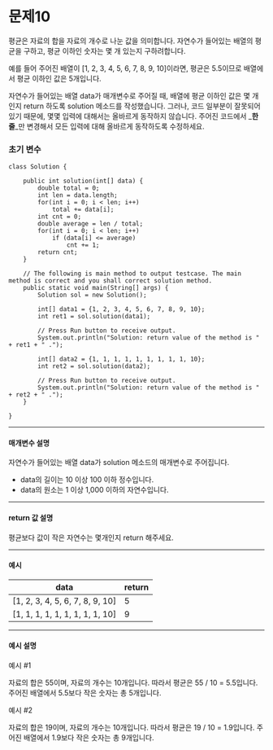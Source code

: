 # 문제10

평균은 자료의 합을 자료의 개수로 나눈 값을 의미합니다. 자연수가 들어있는 배열의 평균을 구하고, 평균 이하인 숫자는 몇 개 있는지 구하려합니다.

예를 들어 주어진 배열이 [1, 2, 3, 4, 5, 6, 7, 8, 9, 10]이라면, 평균은 5.5이므로 배열에서 평균 이하인 값은 5개입니다.

자연수가 들어있는 배열 data가 매개변수로 주어질 때, 배열에 평균 이하인 값은 몇 개인지 return 하도록 solution 메소드를 작성했습니다. 그러나, 코드 일부분이 잘못되어있기 때문에, 몇몇 입력에 대해서는 올바르게 동작하지 않습니다. 주어진 코드에서 _**한 줄**_만 변경해서 모든 입력에 대해 올바르게 동작하도록 수정하세요.

### 초기 변수

```
class Solution {

    public int solution(int[] data) {
        double total = 0;
        int len = data.length;
        for(int i = 0; i < len; i++)
            total += data[i];
        int cnt = 0;
        double average = len / total;
        for(int i = 0; i < len; i++)
            if (data[i] <= average)
                cnt += 1;
        return cnt;
    }
    
    // The following is main method to output testcase. The main method is correct and you shall correct solution method.
    public static void main(String[] args) {
        Solution sol = new Solution();
        
        int[] data1 = {1, 2, 3, 4, 5, 6, 7, 8, 9, 10};
        int ret1 = sol.solution(data1);
        
        // Press Run button to receive output.
        System.out.println("Solution: return value of the method is " + ret1 + " .");
        
        int[] data2 = {1, 1, 1, 1, 1, 1, 1, 1, 1, 10};
        int ret2 = sol.solution(data2);
        
        // Press Run button to receive output.
        System.out.println("Solution: return value of the method is " + ret2 + " .");
    }
    
}
```

---

#### 매개변수 설명
자연수가 들어있는 배열 data가 solution 메소드의 매개변수로 주어집니다.

* data의 길이는 10 이상 100 이하 정수입니다.
* data의 원소는 1 이상 1,000 이하의 자연수입니다.

---

#### return 값 설명
평균보다 값이 작은 자연수는 몇개인지 return 해주세요.

---

#### 예시

| data                            | return |
|---------------------------------|--------|
| [1, 2, 3, 4, 5, 6, 7, 8, 9, 10] | 5      |
| [1, 1, 1, 1, 1, 1, 1, 1, 1, 10] | 9      |

---

#### 예시 설명

예시 #1

자료의 합은 55이며, 자료의 개수는 10개입니다. 따라서 평균은 55 / 10 = 5.5입니다.
주어진 배열에서 5.5보다 작은 숫자는 총 5개입니다.

예시 #2

자료의 합은 19이며, 자료의 개수는 10개입니다. 따라서 평균은 19 / 10 = 1.9입니다.
주어진 배열에서 1.9보다 작은 숫자는 총 9개입니다.
